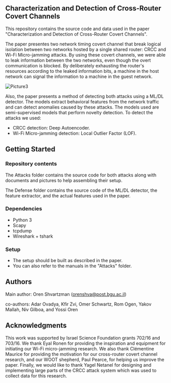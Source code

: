 ## Characterization and Detection of Cross-Router Covert Channels

This repository contains the source code and data used in the paper "Characterization and Detection of Cross-Router Covert Channels".

The paper presentes two network timing covert channel that break logical isolation between two networks hosted by a single shared router: CRCC and Wi-Fi Micro-jamming attacks. By using these covert channels, we were able to leak information between the two networks, even though the overt communication is blocked. By deliberately exhausting the router's resources according to the leaked information bits, a machine in the host network can signal the information to a machine in the guest network.

![Picture3](https://user-images.githubusercontent.com/61083859/204087248-ce8bcdbe-72d2-4e32-afa9-cf885fa11bb3.png)

Also, the paper presents a method of detecting both attacks using a ML/DL detector. The models extract behavioral features from the network traffic and can detect anomalies caused by these attacks. The models used are semi-supervised models that perform novelty detection. To detect the attacks we used:

* CRCC detection: Deep Autoencoder.
* Wi-Fi Micro-jamming detection: Local Outlier Factor (LOF).

## Getting Started

### Repository contents

The Attacks folder contains the source code for both attacks along with documents and pictures to help assembling their setup.

The Defense folder contains the source code of the ML/DL detector, the feature extractor, and the actual features used in the paper.

### Dependencies

* Python 3
* Scapy
* tcpdump
* Wireshark + tshark

### Setup

* The setup should be built as described in the paper.
* You can also refer to the manuals in the "Attacks" folder.

## Authors

Main author: Oren Shvartzman (orenshva@post.bgu.ac.il)

co-authors: Adar Ovadya, Kfir Zvi, Omer Schwartz, Rom Ogen, Yakov Mallah, Niv Gilboa, and Yossi Oren

## Acknowledgments

This work was supported by Israel Science Foundation
grants 702/16 and 703/16. We thank Eyal Ronen for
providing the inspiration and equipment for initiating our
Wi-Fi micro-jamming research. We also thank Clémentine
Maurice for providing the motivation for our cross-router
covert channel research, and our WOOT shepherd, Paul
Pearce, for helping us improve the paper. Finally, we would
like to thank Yagel Netanel for designing and implementing
large parts of the CRCC attack system which was used to
collect data for this research.
